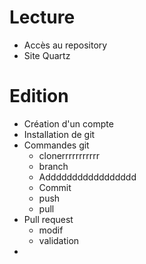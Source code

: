 # Lecture
- Accès au repository
- Site Quartz
# Edition
- Création d'un compte
- Installation de git
- Commandes git
	- clonerrrrrrrrrrr
	- branch
	- Addddddddddddddddd
	- Commit
	- push
	- pull
- Pull request
	- modif
	- validation
- 